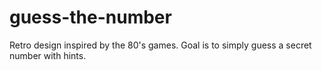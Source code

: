 # guess-the-number
Retro design inspired by the 80's games. Goal is to simply guess a secret number with hints.
